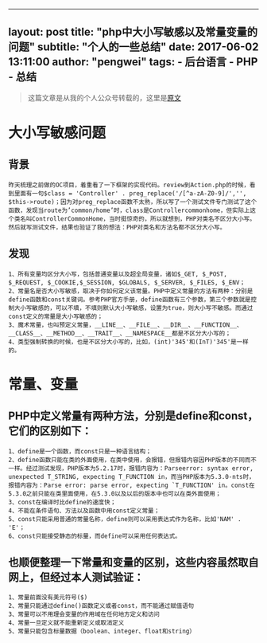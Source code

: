 
---
layout: post
title: "php中大小写敏感以及常量变量的问题"
subtitle: "个人的一些总结"
date: 2017-06-02 13:11:00
author: "pengwei"
tags:
    - 后台语言
    - PHP
    - 总结
---
> 这篇文章是从我的个人公众号转载的，这里是[原文](https://mp.weixin.qq.com/s?__biz=MzI3MjM4MDY3Mw==&mid=2247483659&idx=1&sn=a81889f3dca5d38100f3ed8a4ab88ba8&chksm=eb322765dc45ae7376aa89073f1736296c496ce1e577c94d5a0bda9067361e8edfd941e77434#rd)
# 大小写敏感问题
## 背景
    昨天梳理之前做的OC项目，着重看了一下框架的实现代码。review到Action.php的时候，看到里面有一句$class = 'Controller' . preg_replace('/[^a-zA-Z0-9]/','', $this->route)；因为对preg_replace函数不太熟，所以写了一个测试文件专门测试了这个函数，发现当route为’common/home’时，class是Controllercommonhome，但实际上这个类名叫ControllerCommonHome，当时挺惊奇的，所以就想到，PHP对类名不区分大小写。然后就写测试文件，结果也验证了我的想法：PHP对类名和方法名都不区分大小写。
## 发现
    1、所有变量均区分大小写，包括普通变量以及超全局变量，诸如$_GET, $_POST, $_REQUEST, $_COOKIE,$_SESSION, $GLOBALS, $_SERVER, $_FILES, $_ENV；
    2、常量名是否大小写敏感，取决于你如何定义该常量。PHP中定义常量的方法有两种：分别是define函数和const关键词。参考PHP官方手册，define函数有三个参数，第三个参数就是控制大小写敏感的，可以不填，不填则默认大小写敏感，设置为true，则大小写不敏感。而通过const定义的常量是大小写敏感的；
    3、魔术常量，也叫预定义常量，__LINE__、__FILE__、__DIR__、__FUNCTION__、__CLASS__、__METHOD__、__TRAIT__、__NAMESPACE__都是不区分大小写的；
    4、类型强制转换的时候，也是不区分大小写的，比如，(int)'345'和(InT)'345'是一样的。

# 常量、变量
## PHP中定义常量有两种方法，分别是define和const，它们的区别如下：
    1、define是一个函数，而const只是一种语言结构；
    2、define函数只能在类的外面使用，在类中使用，会报错，但报错内容因PHP版本的不同而不一样。经过测试发现，PHP版本为5.2.17时，报错内容为：Parseerror: syntax error, unexpected T_STRING, expecting T_FUNCTION in，而当PHP版本为5.3.0-nts时，报错内容为：Parse error: parse error, expecting `T_FUNCTION' in。const在5.3.0之前只能在类里面使用，在5.3.0以及以后的版本中也可以在类外面使用；
    3、const在编译时比define的速度快；
    4、不能在条件语句、方法以及函数中用const定义常量；
    5、const只能采用普通的常量名称，define则可以采用表达式作为名称，比如'NAM' . 'E'；
    6、const只能接受静态的标量，而define可以采用任何表达式。
## 也顺便整理一下常量和变量的区别，这些内容虽然取自网上，但经过本人测试验证：
    1、常量前面没有美元符号($)
    2、常量只能通过define()函数定义或者const，而不能通过赋值语句
    3、常量可以不用理会变量的作用域在任何地方定义和访问
    4、常量一旦定义就不能重新定义或取消定义
    5、常量只能包含标量数据（boolean、integer、float和string）